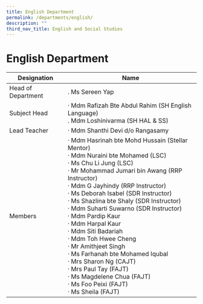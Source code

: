 ```yaml
---
title: English Department
permalink: /departments/english/
description: ""
third_nav_title: English and Social Studies
---
```

# English Department

|     Designation    |        Name         |
|------------------|-----------------------------------------------------------------------------------------------------------------------------------------------------------------------------------------------------------------------------------------------------------------------------------------------------------------------------------------------------------------------------------------------------------------------------------------------------------------------------------------------------------------------------------------------------------------------------------------------------------------------------------------------------------------------------------------------------------------------------------------------|
| Head of Department |          . Ms Sereen Yap               |
|    Subject Head    |                     ·    Mdm Rafizah Bte Abdul Rahim  (SH English Language)<br>.    Mdm Loshinivarma (SH HAL &amp; SS)                                    |
|     Lead Teacher   |          ·    Mdm Shanthi Devi d/o Rangasamy<br>        |
|      Members       | ·       Mdm Hasrinah bte Mohd Hussain (Stellar Mentor)<br>·       Mdm Nuraini bte Mohamed (LSC)<br>·       Ms Chu Li Jung (LSC)<br>·       Mr Mohammad Jumari bin Awang (RRP Instructor)<br>·       Mdm G Jayhindy (RRP Instructor)<br>·       Ms Deborah Isabel (SDR Instructor)<br>·       Ms Shazlina bte Shaly (SDR Instructor)<br>·       Mdm Suharti Suwarno (SDR Instructor)<br>·       Mdm Pardip Kaur<br>·       Mdm Harpal Kaur<br>·       Mdm Siti Badariah<br>·       Mdm Toh Hwee Cheng<br>·       Mr Amithjeet Singh<br>·       Ms Farhanah bte Mohamed Iqubal<br>·       Mrs Sharon Ng (CAJT)<br>·       Mrs Paul Tay (FAJT)<br>·       Ms Magdelene Chua (FAJT)<br>·       Ms Foo Peixi (FAJT)<br>·       Ms Sheila (FAJT)  |